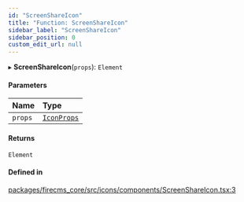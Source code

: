 ```yaml
---
id: "ScreenShareIcon"
title: "Function: ScreenShareIcon"
sidebar_label: "ScreenShareIcon"
sidebar_position: 0
custom_edit_url: null
---
```


▸ **ScreenShareIcon**(`props`): `Element`

#### Parameters

| Name | Type |
| :------ | :------ |
| `props` | [`IconProps`](../types/IconProps.md) |

#### Returns

`Element`

#### Defined in

[packages/firecms_core/src/icons/components/ScreenShareIcon.tsx:3](https://github.com/FireCMSco/firecms/blob/d45f3739/packages/firecms_core/src/icons/components/ScreenShareIcon.tsx#L3)

